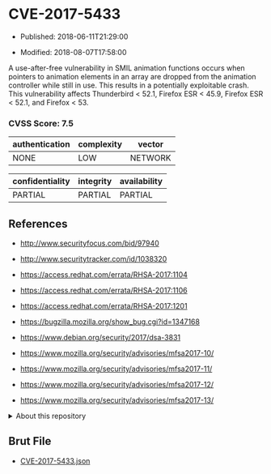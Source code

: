 # CVE-2017-5433

- Published: 2018-06-11T21:29:00

- Modified: 2018-08-07T17:58:00

A use-after-free vulnerability in SMIL animation functions occurs when pointers to animation elements in an array are dropped from the animation controller while still in use. This results in a potentially exploitable crash. This vulnerability affects Thunderbird < 52.1, Firefox ESR < 45.9, Firefox ESR < 52.1, and Firefox < 53.

### CVSS Score: **7.5**

| authentication | complexity | vector |
| --- | --- | --- |
| NONE | LOW | NETWORK |

| confidentiality | integrity | availability |
| --- | --- | --- |
| PARTIAL | PARTIAL | PARTIAL |

## References

* http://www.securityfocus.com/bid/97940

* http://www.securitytracker.com/id/1038320

* https://access.redhat.com/errata/RHSA-2017:1104

* https://access.redhat.com/errata/RHSA-2017:1106

* https://access.redhat.com/errata/RHSA-2017:1201

* https://bugzilla.mozilla.org/show_bug.cgi?id=1347168

* https://www.debian.org/security/2017/dsa-3831

* https://www.mozilla.org/security/advisories/mfsa2017-10/

* https://www.mozilla.org/security/advisories/mfsa2017-11/

* https://www.mozilla.org/security/advisories/mfsa2017-12/

* https://www.mozilla.org/security/advisories/mfsa2017-13/

<details>
<summary>About this repository</summary> 

  This repository is part of the project [Live Hack CVE](https://github.com/Live-Hack-CVE). Main website can be found [www.live-hack.org](https://www.live-hack.org) 
  
  Made by [Sn0wAlice](https://github.com/Sn0wAlice) for the people that care about security and need to have a feed of the latest CVEs. Hope you enjoy it, don't forget to star the repo and follow me on [Twitter](https://twitter.com/Sn0wAlice) and [Github](https://github.com/Sn0wAlice). And that is my [personnal website](https://www.alice-snow.me/)

  - [Home Page](https://github.com/Live-Hack-CVE)
  - [Framework](https://github.com/Live-Hack-CVE/cve-framework)
  - [CVE database](https://github.com/Live-Hack-CVE/full_database)
  - [Changelog](https://github.com/Live-Hack-CVE/Changelog)
</details>

## Brut File

* [CVE-2017-5433.json](https://raw.githubusercontent.com/Live-Hack-CVE/full_database/main/cves/2017/CVE-2017-5433.json)

